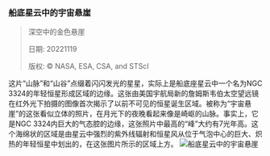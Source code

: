### 船底星云中的宇宙悬崖
> 深空中的金色悬崖> > 日期: 20221119> > 版权: © NASA, ESA, CSA, and STScI
   
 这片“山脉”和“山谷”点缀着闪闪发光的星星，实际上是船底座星云中一个名为NGC 3324的年轻恒星形成区域的边缘。这张由美国宇航局新的詹姆斯韦伯太空望远镜在红外光下拍摄的图像首次揭示了以前不可见的恒星诞生区域。被称为“宇宙悬崖”的这张看似立体的照片，在月光下的夜晚看起来像是崎岖的山脉。事实上，它是NGC 3324内巨大的气态腔的边缘，这张照片中最高的“峰”大约有7光年高。这个海绵状的区域是由星云中强烈的紫外线辐射和恒星风从位于气泡中心的巨大、炽热的年轻恒星中划出的，在这张图片所示的区域上方。
![船底星云中的宇宙悬崖](https://s.cn.bing.net/th?id=OHR.CosmicCliffs_ZH-CN9555199651_1920x1080.jpg&rf=LaDigue_1920x1080.jpg)